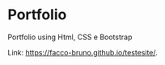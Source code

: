 # Portfolio

Portfolio using Html, CSS e Bootstrap

Link: https://facco-bruno.github.io/testesite/.
